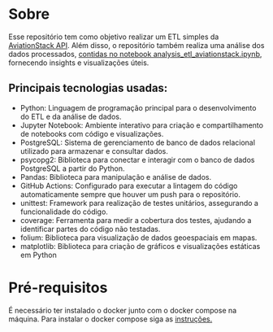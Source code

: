 # Sobre

Esse repositório tem como objetivo realizar um ETL simples da [AviationStack API](https://aviationstack.com/). Além disso, o repositório também realiza uma análise dos dados processados, [contidas no notebook analysis_etl_aviationstack.ipynb](./notebooks/analysis_etl_aviationstack.ipynb), fornecendo insights e visualizações úteis.

## Principais tecnologias usadas:

- Python: Linguagem de programação principal para o desenvolvimento do ETL e da análise de dados.
- Jupyter Notebook: Ambiente interativo para criação e compartilhamento de notebooks com código e visualizações.
- PostgreSQL: Sistema de gerenciamento de banco de dados relacional utilizado para armazenar e consultar dados.
- psycopg2: Biblioteca para conectar e interagir com o banco de dados PostgreSQL a partir do Python.
- Pandas: Biblioteca para manipulação e análise de dados.
- GitHub Actions: Configurado para executar a lintagem do código automaticamente sempre que houver um push para o repositório.
- unittest: Framework para realização de testes unitários, assegurando a funcionalidade do código.
- coverage: Ferramenta para medir a cobertura dos testes, ajudando a identificar partes do código não testadas.
- folium: Biblioteca para visualização de dados geoespaciais em mapas.
- matplotlib: Biblioteca para criação de gráficos e visualizações estáticas em Python

# Pré-requisitos

É necessário ter instalado o docker junto com o docker compose na máquina. Para instalar o docker compose siga as [instruções.](https://docs.docker.com/compose/install/)
